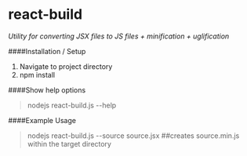 # react-build

_Utility for converting JSX files to JS files + minification + uglification_

####Installation / Setup
1. Navigate to project directory
2. npm install

####Show help options
>nodejs react-build.js --help

####Example Usage
>nodejs react-build.js --source source.jsx  ##creates source.min.js within the target directory
